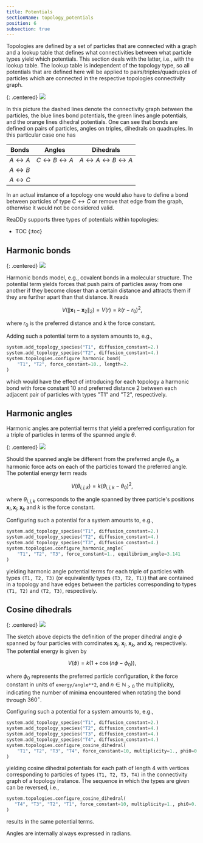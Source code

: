 ```yaml
---
title: Potentials
sectionName: topology_potentials
position: 6
subsection: true
---
```


Topologies are defined by a set of particles that are connected with a graph and a lookup table that defines what connectivities between what particle types yield which potentials.
This section deals with the latter, i.e., with the lookup table. The lookup table is independent of the topology type, so all potentials that are defined here will be applied to pairs/triples/quadruples of particles which are connected in the respective topologies connectivity graph.

{: .centered}
![](assets/topologies/topology_graph.png)

In this picture the dashed lines denote the connectivity graph between the particles, the blue lines bond potentials, the green lines angle potentials, and the orange lines dihedral potentials. One can see that bonds are defined on pairs of particles, angles on triples, dihedrals on quadruples. In this particular case one has

| Bonds                | Angles                                | Dihedrals                                               |
| -------------------- | ------------------------------------- | ------------------------------------------------------- |
| $A\leftrightarrow A$ | $C\leftrightarrow B\leftrightarrow A$ | $A\leftrightarrow A\leftrightarrow B \leftrightarrow A$ |
| $A\leftrightarrow B$ |                                       |                                                         |
| $A\leftrightarrow C$ |                                       |                                                         |

In an actual instance of a topology one would also have to define a bond between particles of type $C\leftrightarrow C$ or remove that edge from the graph, otherwise it would not be considered valid.

ReaDDy supports three types of potentials within topologies:

* TOC
{:toc}

## Harmonic bonds

{: .centered}
![](assets/topologies/top_bond.png)

Harmonic bonds model, e.g., covalent bonds in a molecular structure. The potential term yields forces that push pairs of particles away from one another if they become closer than a certain distance and attracts them if they are further apart than that distance. It reads

$$
V(\|\mathbf{x}_1-\mathbf{x}_2\|_2) = V(r) = k(r-r_0)^2,
$$

where $r_0$ is the preferred distance and $k$ the force constant.

Adding such a potential term to a system amounts to, e.g.,
```python
system.add_topology_species("T1", diffusion_constant=2.)
system.add_topology_species("T2", diffusion_constant=4.)
system.topologies.configure_harmonic_bond(
    "T1", "T2", force_constant=10., length=2.
)
```
which would have the effect of introducing for each topology a harmonic bond with force constant 10 and preferred distance 2 between each adjacent pair of particles with types "T1" and "T2", respectively.

## Harmonic angles

Harmonic angles are potential terms that yield a preferred configuration for a triple of particles in terms of the spanned angle $\theta$.

{: .centered}
![](assets/topologies/top_angle.png)

Should the spanned angle be different from the preferred angle $\theta_0$, a harmonic force acts on each of the particles toward the preferred angle. The potential energy term reads

$$
V(\theta_{i,j,k}) = k(\theta_{i,j,k} - \theta_0)^2,
$$

where $\theta_{i,j,k}$ corresponds to the angle spanned by three particle's positions $\mathbf{x}_i, \mathbf{x}_j, \mathbf{x}_k$ and $k$ is the force constant.

Configuring such a potential for a system amounts to, e.g.,
```python
system.add_topology_species("T1", diffusion_constant=2.)
system.add_topology_species("T2", diffusion_constant=4.)
system.add_topology_species("T3", diffusion_constant=4.)
system.topologies.configure_harmonic_angle(
    "T1", "T2", "T3", force_constant=1., equilibrium_angle=3.141
)
```
yielding harmonic angle potential terms for each triple of particles with types `(T1, T2, T3)` (or equivalently types `(T3, T2, T1)`) that are contained in a topology and have edges between the particles corresponding to types `(T1, T2)` and `(T2, T3)`, respectively.

## Cosine dihedrals

{: .centered}
![](assets/topologies/top_dihedral.png)

The sketch above depicts the definition of the proper dihedral angle $\phi$ spanned by four particles with corrdinates $\mathbf{x}_i$, $\mathbf{x}_j$, $\mathbf{x}_k$, and $\mathbf{x}_l$, respectively. The potential energy is given by

$$
V(\phi) = k(1+\cos (n\phi - \phi_0)),
$$

where $\phi_0$ represents the preferred particle configuration, $k$ the force constant in units of `energy/angle**2`, and $n\in\mathbb{N}_{>0}$ the multiplicity, indicating the number of minima encountered when rotating the bond through $360^\circ$.

Configuring such a potential for a system amounts to, e.g.,
```python
system.add_topology_species("T1", diffusion_constant=2.)
system.add_topology_species("T2", diffusion_constant=4.)
system.add_topology_species("T3", diffusion_constant=4.)
system.add_topology_species("T4", diffusion_constant=4.)
system.topologies.configure_cosine_dihedral(
    "T1", "T2", "T3", "T4", force_constant=10, multiplicity=1., phi0=0.
)
```
yielding cosine dihedral potentials for each path of length 4 with vertices corresponding to particles of types `(T1, T2, T3, T4)` in the connectivity graph of a topology instance. The sequence in which the types are given can be reversed, i.e.,
 ```python
 system.topologies.configure_cosine_dihedral(
    "T4", "T3", "T2", "T1", force_constant=10, multiplicity=1., phi0=0.
)
 ```
 results in the same potential terms.
 
 Angles are internally always expressed in radians.